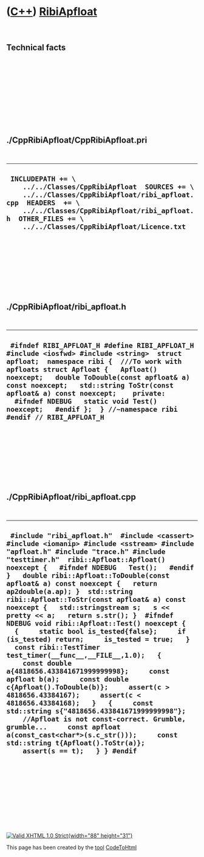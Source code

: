 



 

 

 

 

 

([C++](Cpp.htm)) [RibiApfloat](CppRibiApfloat.htm)
==================================================

 

Technical facts
---------------

 

 

 

 

 

 

./CppRibiApfloat/CppRibiApfloat.pri
-----------------------------------

 

  ----------------------------------------------------------------------------------------------------------------------------------------------------------------------------------------------------------------------------------------------------
  ` INCLUDEPATH += \     ../../Classes/CppRibiApfloat  SOURCES += \     ../../Classes/CppRibiApfloat/ribi_apfloat.cpp  HEADERS  += \     ../../Classes/CppRibiApfloat/ribi_apfloat.h  OTHER_FILES += \     ../../Classes/CppRibiApfloat/Licence.txt`
  ----------------------------------------------------------------------------------------------------------------------------------------------------------------------------------------------------------------------------------------------------

 

 

 

 

 

./CppRibiApfloat/ribi\_apfloat.h
--------------------------------

 

  ----------------------------------------------------------------------------------------------------------------------------------------------------------------------------------------------------------------------------------------------------------------------------------------------------------------------------------------------------------------------------------------------------------------------------
  ` #ifndef RIBI_APFLOAT_H #define RIBI_APFLOAT_H  #include <iosfwd> #include <string>  struct apfloat;  namespace ribi {  ///To work with apfloats struct Apfloat {   Apfloat() noexcept;   double ToDouble(const apfloat& a) const noexcept;   std::string ToStr(const apfloat& a) const noexcept;    private:   #ifndef NDEBUG   static void Test() noexcept;   #endif };  } //~namespace ribi  #endif // RIBI_APFLOAT_H`
  ----------------------------------------------------------------------------------------------------------------------------------------------------------------------------------------------------------------------------------------------------------------------------------------------------------------------------------------------------------------------------------------------------------------------------

 

 

 

 

 

./CppRibiApfloat/ribi\_apfloat.cpp
----------------------------------

 

  -------------------------------------------------------------------------------------------------------------------------------------------------------------------------------------------------------------------------------------------------------------------------------------------------------------------------------------------------------------------------------------------------------------------------------------------------------------------------------------------------------------------------------------------------------------------------------------------------------------------------------------------------------------------------------------------------------------------------------------------------------------------------------------------------------------------------------------------------------------------------------------------------------------------------------------------------------------------------------------------------------------------------------------------------------------------------------------------------------------------------------------
  ` #include "ribi_apfloat.h"  #include <cassert> #include <iomanip> #include <sstream> #include "apfloat.h" #include "trace.h" #include "testtimer.h"  ribi::Apfloat::Apfloat() noexcept {   #ifndef NDEBUG   Test();   #endif }   double ribi::Apfloat::ToDouble(const apfloat& a) const noexcept {   return ap2double(a.ap); }  std::string ribi::Apfloat::ToStr(const apfloat& a) const noexcept {   std::stringstream s;   s << pretty << a;   return s.str(); }  #ifndef NDEBUG void ribi::Apfloat::Test() noexcept {   {     static bool is_tested{false};     if (is_tested) return;     is_tested = true;   }   const ribi::TestTimer test_timer(__func__,__FILE__,1.0);   {     const double a{4818656.433841671999999998};     const apfloat b(a);     const double c{Apfloat().ToDouble(b)};     assert(c > 4818656.43384167);     assert(c < 4818656.43384168);   }   {     const std::string s{"4818656.433841671999999998"};     //Apfloat is not const-correct. Grumble, grumble...     const apfloat a(const_cast<char*>(s.c_str()));     const std::string t{Apfloat().ToStr(a)};     assert(s == t);   } } #endif`
  -------------------------------------------------------------------------------------------------------------------------------------------------------------------------------------------------------------------------------------------------------------------------------------------------------------------------------------------------------------------------------------------------------------------------------------------------------------------------------------------------------------------------------------------------------------------------------------------------------------------------------------------------------------------------------------------------------------------------------------------------------------------------------------------------------------------------------------------------------------------------------------------------------------------------------------------------------------------------------------------------------------------------------------------------------------------------------------------------------------------------------------

 

 

 

 

 





 

[![Valid XHTML 1.0 Strict](valid-xhtml10.png){width="88"
height="31"}](http://validator.w3.org/check?uri=referer)

This page has been created by the [tool](Tools.htm)
[CodeToHtml](ToolCodeToHtml.htm)
